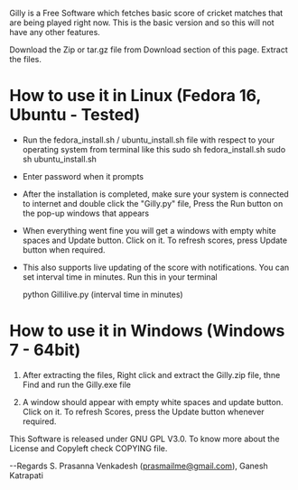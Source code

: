 Gilly is a Free Software which fetches basic score of cricket matches that are being played right now.
This is the basic version and so this will not have any other features.

Download the Zip or tar.gz file from Download section of this page.
Extract the files.

How to use it in Linux (Fedora 16, Ubuntu - Tested)
==================================================
* Run the fedora_install.sh / ubuntu_install.sh file with respect to your operating system from terminal like this
sudo sh fedora_install.sh
sudo sh ubuntu_install.sh

* Enter password when it prompts

* After the installation is completed, make sure your system is connected to internet and double click the "Gilly.py" file, Press the Run button on the pop-up windows that appears

* When everything went fine you will get a windows with empty white spaces and Update button. Click on it. To refresh scores, press Update button when required.

* This also supports live updating of the score with notifications. You can set interval time in minutes. Run this in your terminal

	
	python Gillilive.py (interval time in minutes)
	
	

How to use it in Windows (Windows 7 - 64bit)
===========================================
1. After extracting the files, Right click and extract the Gilly.zip file, thne Find and run the Gilly.exe file

2. A window should appear with empty white spaces and update button. Click on it. To refresh Scores, press the Update button whenever required.


This Software is released under GNU GPL V3.0.
To know more about the License and Copyleft check COPYING file.

--Regards S. Prasanna Venkadesh (prasmailme@gmail.com),
          Ganesh Katrapati  <neshmailsu at gmail dot com>
